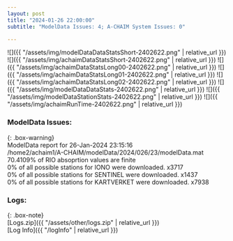 ```yaml
---
layout: post
title: "2024-01-26 22:00:00"
subtitle: "ModelData Issues: 4; A-CHAIM System Issues: 0"

---
```


![]({{ "/assets/img/modelDataDataStatsShort-2402622.png" | relative_url }})
![]({{ "/assets/img/achaimDataStatsShort-2402622.png" | relative_url }})
![]({{ "/assets/img/achaimDataStatsLong00-2402622.png" | relative_url }})
![]({{ "/assets/img/achaimDataStatsLong01-2402622.png" | relative_url }})
![]({{ "/assets/img/achaimDataStatsLong02-2402622.png" | relative_url }})
![]({{ "/assets/img/modelDataDataStats-2402622.png" | relative_url }})
![]({{ "/assets/img/modelDataStationStats-2402622.png" | relative_url }})
![]({{ "/assets/img/achaimRunTime-2402622.png" | relative_url }})


### ModelData Issues:  
  
{: .box-warning}  
 ModelData report for 26-Jan-2024 23:15:16   
 /home2/achaim1/A-CHAIM/modelData/2024/026/23/modelData.mat   
 70.4109% of RIO absoprtion values are finite   
 0% of all possible stations for IONO were downloaded. x3717   
 0% of all possible stations for SENTINEL were downloaded. x1437   
 0% of all possible stations for KARTVERKET were downloaded. x7938   
  


### Logs:  
  
{: .box-note}  
[Logs.zip]({{ "/assets/other/logs.zip" | relative_url }})  
[Log Info]({{ "/logInfo" | relative_url }})  
